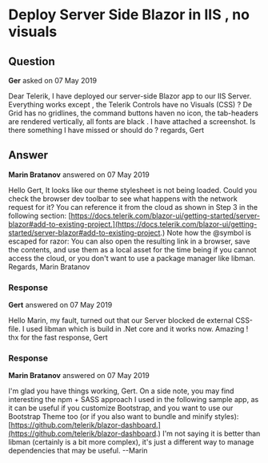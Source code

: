 # Deploy Server Side Blazor in IIS , no visuals

## Question

**Ger** asked on 07 May 2019

Dear Telerik, I have deployed our server-side Blazor app to our IIS Server. Everything works except , the Telerik Controls have no Visuals (CSS) ? De Grid has no gridlines, the command buttons haven no icon, the tab-headers are rendered vertically, all fonts are black . I have attached a screenshot. Is there something I have missed or should do ? regards, Gert

## Answer

**Marin Bratanov** answered on 07 May 2019

Hello Gert, It looks like our theme stylesheet is not being loaded. Could you check the browser dev toolbar to see what happens with the network request for it? You can reference it from the cloud as shown in Step 3 in the following section: [https://docs.telerik.com/blazor-ui/getting-started/server-blazor#add-to-existing-project.](https://docs.telerik.com/blazor-ui/getting-started/server-blazor#add-to-existing-project.) Note how the @symbol is escaped for razor: <link id="kendoCss" rel="stylesheet" href=" [https://unpkg.com/](https://unpkg.com/) @@progress/kendo-theme-default @@latest/dist/all.css" /> You can also open the resulting link in a browser, save the contents, and use them as a local asset for the time being if you cannot access the cloud, or you don't want to use a package manager like libman. Regards, Marin Bratanov

### Response

**Gert** answered on 07 May 2019

Hello Marin, my fault, turned out that our Server blocked de external CSS-file. I used libman which is build in .Net core and it works now. Amazing ! thx for the fast response, Gert

### Response

**Marin Bratanov** answered on 07 May 2019

I'm glad you have things working, Gert. On a side note, you may find interesting the npm + SASS approach I used in the following sample app, as it can be useful if you customize Bootstrap, and you want to use our Bootstrap Theme too (or if you also want to bundle and minify styles): [https://github.com/telerik/blazor-dashboard.](https://github.com/telerik/blazor-dashboard.) I'm not saying it is better than libman (certainly is a bit more complex), it's just a different way to manage dependencies that may be useful. --Marin
